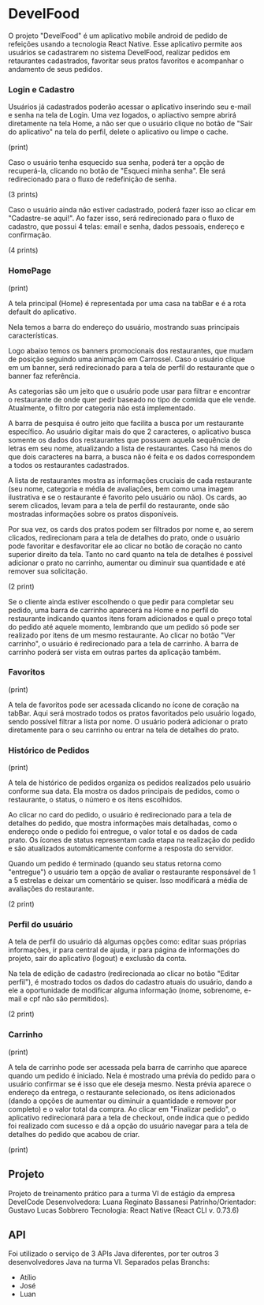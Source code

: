 # DevelFood

O projeto "DevelFood" é um aplicativo mobile android de pedido de refeições usando a tecnologia React Native. Esse aplicativo permite aos usuários se cadastrarem no sistema DevelFood, realizar pedidos em retaurantes cadastrados, favoritar seus pratos favoritos e acompanhar o andamento de seus pedidos.

### Login e Cadastro

Usuários já cadastrados poderão acessar o aplicativo inserindo seu e-mail e senha na tela de Login. Uma vez logados, o apliactivo sempre abrirá diretamente na tela Home, a não ser que o usuário clique no botão de "Sair do aplicativo" na tela do perfil, delete o aplicativo ou limpe o cache.

(print)

Caso o usuário tenha esquecido sua senha, poderá ter a opção de recuperá-la, clicando no botão de "Esqueci minha senha". Ele será redirecionado para o fluxo de redefinição de senha.

(3 prints)

Caso o usuário ainda não estiver cadastrado, poderá fazer isso ao clicar em "Cadastre-se aqui!". Ao fazer isso, será redirecionado para o fluxo de cadastro, que possui 4 telas: email e senha, dados pessoais, endereço e confirmação.

(4 prints)

### HomePage

(print)

A tela principal (Home) é representada por uma casa na tabBar e é a rota default do aplicativo.

Nela temos a barra do endereço do usuário, mostrando suas principais características.

Logo abaixo temos os banners promocionais dos restaurantes, que mudam de posição seguindo uma animação em Carrossel. Caso o usuário clique em um banner, será redirecionado para a tela de perfil do restaurante que o banner faz referência.

As categorias são um jeito que o usuário pode usar para filtrar e encontrar o restaurante de onde quer pedir baseado no tipo de comida que ele vende. Atualmente, o filtro por categoria não está implementado.

A barra de pesquisa é outro jeito que facilita a busca por um restaurante específico. Ao usuário digitar mais do que 2 caracteres, o aplicativo busca somente os dados dos restaurantes que possuem aquela sequência de letras em seu nome, atualizando a lista de restaurantes. Caso há menos do que dois caracteres na barra, a busca não é feita e os dados correspondem a todos os restaurantes cadastrados.

A lista de restaurantes mostra as informações cruciais de cada restaurante (seu nome, categoria e média de avaliações, bem como uma imagem ilustrativa e se o restaurante é favorito pelo usuário ou não). Os cards, ao serem clicados, levam para a tela de perfil do restaurante, onde são mostradas informações sobre os pratos disponíveis.

Por sua vez, os cards dos pratos podem ser filtrados por nome e, ao serem clicados, redirecionam para a tela de detalhes do prato, onde o usuário pode favoritar e desfavoritar ele ao clicar no botão de coração no canto superior direito da tela. Tanto no card quanto na tela de detalhes é possivel adicionar o prato no carrinho, aumentar ou diminuir sua quantidade e até remover sua solicitação.

(2 print)

Se o cliente ainda estiver escolhendo o que pedir para completar seu pedido, uma barra de carrinho aparecerá na Home e no perfil do restaurante indicando quantos itens foram adicionados e qual o preço total do pedido até aquele momento, lembrando que um pedido só pode ser realizado por itens de um mesmo restaurante. Ao clicar no botão "Ver carrinho", o usuário é redirecionado para a tela de carrinho. A barra de carrinho poderá ser vista em outras partes da aplicação também.

### Favoritos

(print)

A tela de favoritos pode ser acessada clicando no ícone de coração na tabBar. Aqui será mostrado todos os pratos favoritados pelo usuário logado, sendo possível filtrar a lista por nome. O usuário poderá adicionar o prato diretamente para o seu carrinho ou entrar na tela de detalhes do prato.

### Histórico de Pedidos

(print)

A tela de histórico de pedidos organiza os pedidos realizados pelo usuário conforme sua data. Ela mostra os dados principais de pedidos, como o restaurante, o status, o número e os itens escolhidos.

Ao clicar no card do pedido, o usuário é redirecionado para a tela de detalhes do pedido, que mostra informações mais detalhadas, como o endereço onde o pedido foi entregue, o valor total e os dados de cada prato. Os ícones de status representam cada etapa na realização do pedido e são atualizados automáticamente conforme a resposta do servidor.

Quando um pedido é terminado (quando seu status retorna como "entregue") o usuário tem a opção de avaliar o restaurante responsável de 1 a 5 estrelas e deixar um comentário se quiser. Isso modificará a média de avaliações do restaurante.

(2 print)

### Perfil do usuário

A tela de perfil do usuário dá algumas opções como: editar suas próprias informações, ir para central de ajuda, ir para página de informações do projeto, sair do aplicativo (logout) e exclusão da conta.

Na tela de edição de cadastro (redirecionada ao clicar no botão "Editar perfil"), é mostrado todos os dados do cadastro atuais do usuário, dando a ele a oportunidade de modificar alguma informação (nome, sobrenome, e-mail e cpf não são permitidos).

(2 print)

### Carrinho

(print)

A tela de carrinho pode ser acessada pela barra de carrinho que aparece quando um pedido é iniciado. Nela é mostrado uma prévia do pedido para o usuário confirmar se é isso que ele deseja mesmo. Nesta prévia aparece o endereço da entrega, o restaurante selecionado, os itens adicionados (dando a opções de aumentar ou diminuir a quantidade e remover por completo) e o valor total da compra. Ao clicar em "Finalizar pedido", o aplicativo redirecionará para a tela de checkout, onde indica que o pedido foi realizado com sucesso e dá a opção do usuário navegar para a tela de detalhes do pedido que acabou de criar.

(print)

## Projeto

Projeto de treinamento prático para a turma VI de estágio da empresa DevelCode
Desenvolvedora: Luana Reginato Bassanesi
Patrinho/Orientador: Gustavo Lucas Sobbrero
Tecnologia: React Native (React CLI v. 0.73.6)

## API

Foi utilizado o serviço de 3 APIs Java diferentes, por ter outros 3 desenvolvedores Java na turma VI.
Separados pelas Branchs:

- Atílio
- José
- Luan
